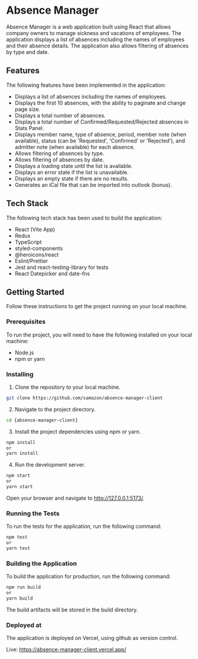 # Absence Manager

Absence Manager is a web application built using React that allows company owners to manage sickness and vacations of employees. The application displays a list of absences including the names of employees and their absence details. The application also allows filtering of absences by type and date.

## Features

The following features have been implemented in the application:

- Displays a list of absences including the names of employees.
- Displays the first 10 absences, with the ability to paginate and change page size.
- Displays a total number of absences.
- Displays a total number of Confirmed/Requested/Rejected absences in Stats Panel.
- Displays member name, type of absence, period, member note (when available), status (can be 'Requested', 'Confirmed' or 'Rejected'), and admitter note (when available) for each absence.
- Allows filtering of absences by type.
- Allows filtering of absences by date.
- Displays a loading state until the list is available.
- Displays an error state if the list is unavailable.
- Displays an empty state if there are no results.
- Generates an iCal file that can be imported into outlook (bonus).

## Tech Stack

The following tech stack has been used to build the application:

- React (Vite App)
- Redux
- TypeScript
- styled-components
- @heroicons/react
- Eslint/Prettier
- Jest and react-testing-library for tests
- React Datepicker and date-fns

## Getting Started

Follow these instructions to get the project running on your local machine.

### Prerequisites

To run the project, you will need to have the following installed on your local machine:

- Node.js
- npm or yarn

### Installing

1. Clone the repository to your local machine.

```bash
git clone https://github.com/samazon/absence-manager-client
```

2. Navigate to the project directory.

```bash
cd {absence-manager-client}
```

3. Install the project dependencies using npm or yarn.

```bash
npm install
or
yarn install
```

4. Run the development server.

```bash
npm start
or
yarn start
```

Open your browser and navigate to http://127.0.0.1:5173/.

### Running the Tests

To run the tests for the application, run the following command:

```bash
npm test
or
yarn test
```

### Building the Application

To build the application for production, run the following command:

```bash
npm run build
or
yarn build
```

The build artifacts will be stored in the build directory.

### Deployed at

The application is deployed on Vercel, using github as version control.

Live: https://absence-manager-client.vercel.app/
